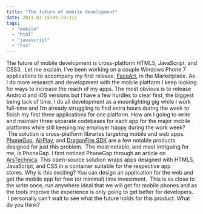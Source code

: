 ```yaml
---
title: "The future of mobile development"
date: 2011-01-15T09:19:21Z
tags:
  - "mobile"
  - "html"
  - "javascript"
  - "css"
---
```


The future of mobile development is cross-platform HTML5, JavaScript, and CSS3.  Let me explain. I’ve been working on a couple Windows Phone 7 applications to accompany my first release, [FaceArt][1], in the Marketplace. As I do more research and development with the mobile platform I keep looking for ways to increase the reach of my apps. The most obvious is to release Android and iOS versions but I have a few hurdles to clear first, the biggest being lack of time. I do all development as a moonlighting gig while I work full-time and I’m already struggling to find extra hours during the week to finish my first three applications for one platform. How am I going to write and maintain three separate codebases for each app for the major mobile platforms while still keeping my employer happy during the work week?  The solution is cross-platform libraries targeting mobile and web apps. [PhoneGap][2], [AirPlay][3], and [DragonFire SDK][4] are a few notable products designed for just this problem.  The most notable, and most intriguing for me, is PhoneGap. I first noticed PhoneGap through an article on [ArsTechnica][5]. This open-source solution wraps apps designed with HTML5, JavaScript, and CSS in a container suitable for the respective app stores. Why is this exciting? You can design an application for the web and get the mobile app for free (or minimal) time investment.  This is as close to the write once, run anywhere ideal that we will get for mobile phones and as the tools improve the experience is only going to get better for developers.  I personally can’t wait to see what the future holds for this product. What do you think?

 [1]: http://www.appsfuze.com/applications/windowsphone.photo/faceart,3617
 [2]: http://www.phonegap.com
 [3]: http://www.airplaysdk.com
 [4]: http://www.dragonfiresdk.com
 [5]: http://arstechnica.com/apple/news/2010/11/introducing-the-ars-technica-reader-for-ipad.ars
